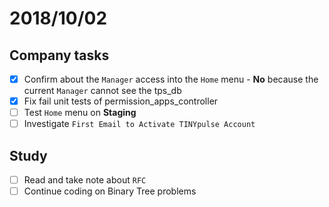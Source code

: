 # 2018/10/02

## Company tasks
- [x] Confirm about the `Manager` access into the `Home` menu - **No** because the current `Manager` cannot see the tps_db
- [x] Fix fail unit tests of permission_apps_controller
- [ ] Test `Home` menu on **Staging**
- [ ] Investigate `First Email to Activate TINYpulse Account`

## Study
- [ ] Read and take note about `RFC`
- [ ] Continue coding on Binary Tree problems

